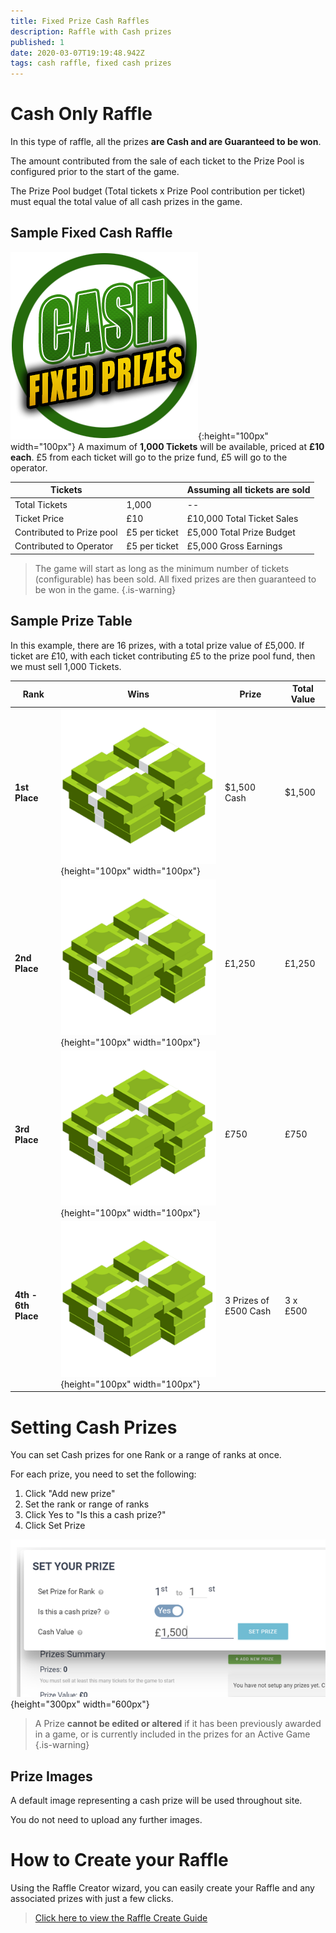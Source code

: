 ```yaml
---
title: Fixed Prize Cash Raffles
description: Raffle with Cash prizes
published: 1
date: 2020-03-07T19:19:48.942Z
tags: cash raffle, fixed cash prizes
---
```



# Cash Only Raffle

In this type of raffle, all the prizes **are Cash and are Guaranteed to be won**.

The amount contributed from the sale of each ticket to the Prize Pool is configured prior to the start of the game. 

The Prize Pool budget (Total tickets x Prize Pool contribution per ticket) must equal the total value of all cash prizes in the game.



## Sample Fixed Cash Raffle
![cash-raffles.png](/cash-raffles.png){:height="100px" width="100px"}
A maximum of **1,000 Tickets** will be available, priced at **£10 each**. 
£5 from each ticket will go to the prize fund, £5 will go to the operator.

|Tickets | | Assuming all tickets are sold| 
|--| --| --| 
|Total Tickets| 1,000 | --| 
|Ticket Price| £10 | £10,000 Total Ticket Sales | 
|Contributed to Prize pool| £5 per ticket| £5,000 Total Prize Budget|
|Contributed to Operator| £5 per ticket | £5,000 Gross Earnings| 


> The game will start as long as the minimum number of tickets (configurable) has been sold. All fixed prizes are then guaranteed to be won in the game. 
{.is-warning}


## Sample Prize Table

In this example, there are 16 prizes, with a total prize value of £5,000.
If ticket are £10, with each ticket contributing £5 to the prize pool fund, then we must sell 1,000 Tickets.

| Rank     | Wins  | Prize | Total Value      |        
|---------------|---------|----------------------------------|--|
| **1st Place**   | ![cash.png](/cash.png){height="100px" width="100px"} |      $1,500 Cash            | $1,500           |           
| **2nd Place**     |![cash.png](/cash.png){height="100px" width="100px"}  | £1,250             | £1,250            |        
| **3rd Place**      | ![cash.png](/cash.png){height="100px" width="100px"}  | £750                        | £750     |    
| **4th - 6th Place**     |![cash.png](/cash.png){height="100px" width="100px"}   | 3 Prizes of £500 Cash                       | 3 x £500      |      



# Setting Cash Prizes

You can set Cash prizes for one Rank or a range of ranks at once.

For each prize, you need to set the following:

1. Click "Add new prize"
2. Set the rank or range of ranks
2. Click Yes to "Is this a cash prize?"
3. Click Set Prize

![raffle-cash-prize.png](/raffle-cash-prize.png){height="300px" width="600px"}  

> A Prize **cannot be edited or altered** if it has been previously awarded in a game, or is currently included in the prizes for an Active Game
{.is-warning}




## Prize Images

A default image representing a cash prize will be used throughout site.

You do not need to upload any further images.


# How to Create your Raffle

Using the Raffle Creator wizard, you can easily create your Raffle and any associated prizes with just a few clicks.

> [Click here to view the Raffle Create Guide](https://docs.bonoboplc.com/administration/games/raffle)


